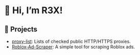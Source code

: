 # 👋 Hi, I’m R3X!

## 📁 Projects
- [proxy-list](https://github.com/UserR3X/proxy-list): Lists of checked public HTTP/HTTPS proxies.
- [Roblox-Ad-Scraper](https://github.com/UserR3X/Roblox-Ad-Scraper): A simple tool for scraping Roblox ads.

